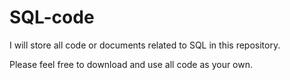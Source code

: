 # SQL-code
I will store all code or documents related to SQL in this repository.

Please feel free to download and use all code as your own.
